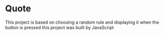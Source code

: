 # Quote
This project is based on choosing a random rule and displaying it when the button is pressed this project was built by JavaScript
